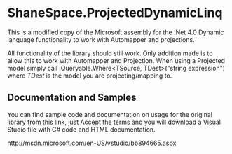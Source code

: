 ﻿ShaneSpace.ProjectedDynamicLinq
===============================
This is a modified copy of the Microsoft assembly for the .Net 4.0 Dynamic language functionality to work with Automapper and projections.

All functionality of the library should still work.  Only addition made is to allow this to work with Automapper and Projection.
When using a Projected model simply call IQueryable<TSource>.Where<TSource, TDest>("string expression") where *TDest* is the model you are projecting/mapping to. 

Documentation and Samples
-------------------------
You can find sample code and documentation on usage for the original library from this link, just Accept the terms and you will download a Visual Studio file with C# code and HTML documentation.

http://msdn.microsoft.com/en-US/vstudio/bb894665.aspx